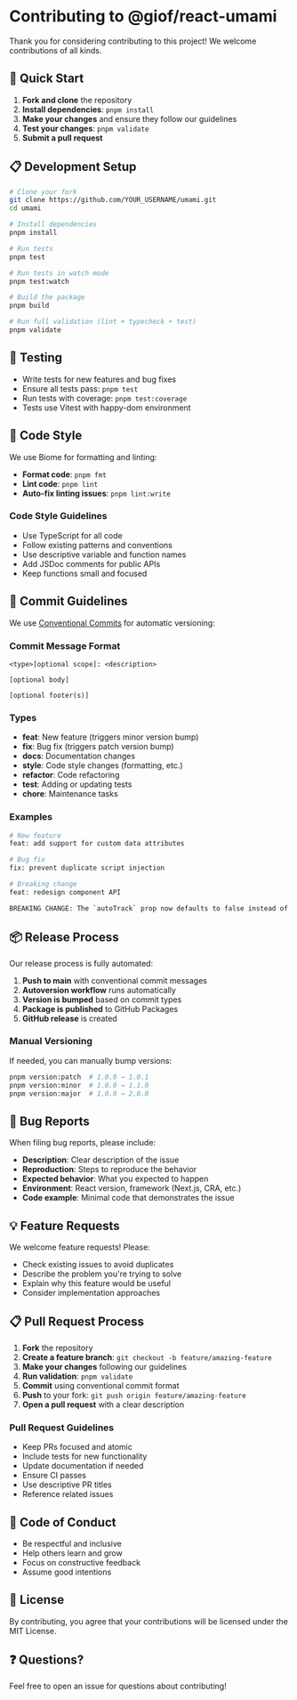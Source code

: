 # Contributing to @giof/react-umami

Thank you for considering contributing to this project! We welcome contributions of all kinds.

## 🚀 Quick Start

1. **Fork and clone** the repository
2. **Install dependencies**: `pnpm install`
3. **Make your changes** and ensure they follow our guidelines
4. **Test your changes**: `pnpm validate`
5. **Submit a pull request**

## 📋 Development Setup

```bash
# Clone your fork
git clone https://github.com/YOUR_USERNAME/umami.git
cd umami

# Install dependencies
pnpm install

# Run tests
pnpm test

# Run tests in watch mode
pnpm test:watch

# Build the package
pnpm build

# Run full validation (lint + typecheck + test)
pnpm validate
```

## 🧪 Testing

- Write tests for new features and bug fixes
- Ensure all tests pass: `pnpm test`
- Run tests with coverage: `pnpm test:coverage`
- Tests use Vitest with happy-dom environment

## 📝 Code Style

We use Biome for formatting and linting:

- **Format code**: `pnpm fmt`
- **Lint code**: `pnpm lint`
- **Auto-fix linting issues**: `pnpm lint:write`

### Code Style Guidelines

- Use TypeScript for all code
- Follow existing patterns and conventions
- Use descriptive variable and function names
- Add JSDoc comments for public APIs
- Keep functions small and focused

## 🔄 Commit Guidelines

We use [Conventional Commits](https://www.conventionalcommits.org/) for automatic versioning:

### Commit Message Format

```
<type>[optional scope]: <description>

[optional body]

[optional footer(s)]
```

### Types

- **feat**: New feature (triggers minor version bump)
- **fix**: Bug fix (triggers patch version bump)
- **docs**: Documentation changes
- **style**: Code style changes (formatting, etc.)
- **refactor**: Code refactoring
- **test**: Adding or updating tests
- **chore**: Maintenance tasks

### Examples

```bash
# New feature
feat: add support for custom data attributes

# Bug fix
fix: prevent duplicate script injection

# Breaking change
feat: redesign component API

BREAKING CHANGE: The `autoTrack` prop now defaults to false instead of true
```

## 📦 Release Process

Our release process is fully automated:

1. **Push to main** with conventional commit messages
2. **Autoversion workflow** runs automatically
3. **Version is bumped** based on commit types
4. **Package is published** to GitHub Packages
5. **GitHub release** is created

### Manual Versioning

If needed, you can manually bump versions:

```bash
pnpm version:patch  # 1.0.0 → 1.0.1
pnpm version:minor  # 1.0.0 → 1.1.0
pnpm version:major  # 1.0.0 → 2.0.0
```

## 🐛 Bug Reports

When filing bug reports, please include:

- **Description**: Clear description of the issue
- **Reproduction**: Steps to reproduce the behavior
- **Expected behavior**: What you expected to happen
- **Environment**: React version, framework (Next.js, CRA, etc.)
- **Code example**: Minimal code that demonstrates the issue

## 💡 Feature Requests

We welcome feature requests! Please:

- Check existing issues to avoid duplicates
- Describe the problem you're trying to solve
- Explain why this feature would be useful
- Consider implementation approaches

## 📋 Pull Request Process

1. **Fork** the repository
2. **Create a feature branch**: `git checkout -b feature/amazing-feature`
3. **Make your changes** following our guidelines
4. **Run validation**: `pnpm validate`
5. **Commit** using conventional commit format
6. **Push** to your fork: `git push origin feature/amazing-feature`
7. **Open a pull request** with a clear description

### Pull Request Guidelines

- Keep PRs focused and atomic
- Include tests for new functionality
- Update documentation if needed
- Ensure CI passes
- Use descriptive PR titles
- Reference related issues

## 🤝 Code of Conduct

- Be respectful and inclusive
- Help others learn and grow
- Focus on constructive feedback
- Assume good intentions

## 📄 License

By contributing, you agree that your contributions will be licensed under the MIT License.

## ❓ Questions?

Feel free to open an issue for questions about contributing!